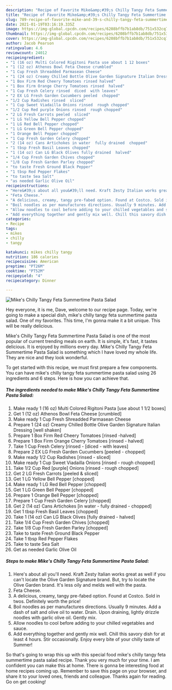 ```yaml
---
description: "Recipe of Favorite Mike&amp;#39;s Chilly Tangy Feta Summertime Pasta Salad"
title: "Recipe of Favorite Mike&amp;#39;s Chilly Tangy Feta Summertime Pasta Salad"
slug: 789-recipe-of-favorite-mike-and-39-s-chilly-tangy-feta-summertime-pasta-salad
date: 2021-01-19T03:16:19.335Z
image: https://img-global.cpcdn.com/recipes/6208bffb7b1ab8db/751x532cq70/mikes-chilly-tangy-feta-summertime-pasta-salad-recipe-main-photo.jpg
thumbnail: https://img-global.cpcdn.com/recipes/6208bffb7b1ab8db/751x532cq70/mikes-chilly-tangy-feta-summertime-pasta-salad-recipe-main-photo.jpg
cover: https://img-global.cpcdn.com/recipes/6208bffb7b1ab8db/751x532cq70/mikes-chilly-tangy-feta-summertime-pasta-salad-recipe-main-photo.jpg
author: Jacob Pearson
ratingvalue: 4.6
reviewcount: 24012
recipeingredient:
- "1 (16 oz) Multi Colored Rigitoni Pasta use about 1 12 boxes"
- "1 (12 oz) Athenos Bowl Feta Cheese crumbled"
- "1 Cup Fresh Shreadded Parmasean Cheese"
- "1 (24 oz) Creamy Chilled Bottle Olive Garden Signature Italian Dressing well shaken"
- "1 Box Firm Red Cheery Tomatoes rinsed halved"
- "1 Box Firm Orange Cherry Tomatoes rinsed  halved"
- "1 Cup Fresh Celery rinsed  diced  with leaves"
- "2 EX LG Fresh Garden Cucumbers peeled  chopped"
- "1/2 Cup Radishes rinsed  sliced"
- "1 Cup Sweet Viadailla Onions rinsed  rough chopped"
- "1/2 Cup Red purple Onions rinsed  rough chopped"
- "2 LG Fresh Carrots peeled  sliced"
- "1 LG Yellow Bell Pepper chopped"
- "1 LG Red Bell Pepper chopped"
- "1 LG Green Bell Pepper chopped"
- "1 Orange Bell Pepper chopped"
- "1 Cup Fresh Garden Celery chopped"
- "2 (14 oz) Cans Artichokes in water  fully drained  chopped"
- "1 tbsp Fresh Basil Leaves chopped"
- "1 (14 oz) Can LG Black Olives fully drained  halved"
- "1/4 Cup Fresh Garden Chives chopped"
- "1/8 Cup Fresh Garden Parley chopped"
- "to taste Fresh Ground Black Pepper"
- "1 tbsp Red Pepper Flakes"
- "to taste Sea Salt"
- "as needed Garlic Olive Oil"
recipeinstructions:
- "Here&#39;s about all you&#39;ll need. Kraft Zesty Italian works great as well if you can&#39;t locate the Olive Garden Signature brand. But, try to locate the Olive Garden brand. It&#39;s less oily and melds well with the pasta."
- "Feta Cheese."
- "A delicious, creamy, tangy pre-fabed option. Found at Costco. Sold in twos. Definitely worth the price!"
- "Boil noodles as per manufactures directions. Usually 9 minutes. Add a dash of salt and olive oil to water. Drain. Upon draining, lightly drizzle noodles with garlic olive oil. Gently mix."
- "Allow noodles to cool before adding to your chilled vegetables and sauce."
- "Add everything together and gently mix well. Chill this savory dish for at least 4 hours. Stir occasionally. Enjoy every bite of your chilly taste of Summer!"
categories:
- Recipe
tags:
- mikes
- chilly
- tangy

katakunci: mikes chilly tangy 
nutrition: 186 calories
recipecuisine: American
preptime: "PT26M"
cooktime: "PT52M"
recipeyield: "4"
recipecategory: Dinner

---
```



![Mike&#39;s Chilly Tangy Feta Summertime Pasta Salad](https://img-global.cpcdn.com/recipes/6208bffb7b1ab8db/751x532cq70/mikes-chilly-tangy-feta-summertime-pasta-salad-recipe-main-photo.jpg)

Hey everyone, it is me, Dave, welcome to our recipe page. Today, we're going to make a special dish, mike&#39;s chilly tangy feta summertime pasta salad. One of my favorites. This time, I'm gonna make it a bit unique. This will be really delicious.

Mike&#39;s Chilly Tangy Feta Summertime Pasta Salad is one of the most popular of current trending meals on earth. It is simple, it's fast, it tastes delicious. It is enjoyed by millions every day. Mike&#39;s Chilly Tangy Feta Summertime Pasta Salad is something which I have loved my whole life. They are nice and they look wonderful.




To get started with this recipe, we must first prepare a few components. You can have mike&#39;s chilly tangy feta summertime pasta salad using 26 ingredients and 6 steps. Here is how you can achieve that.

<!--inarticleads1-->

##### The ingredients needed to make Mike&#39;s Chilly Tangy Feta Summertime Pasta Salad:

1. Make ready 1 (16 oz) Multi Colored Rigitoni Pasta [use about 1 1/2 boxes]
1. Get 1 (12 oz) Athenos Bowl Feta Cheese [crumbled]
1. Make ready 1 Cup Fresh Shreadded Parmasean Cheese
1. Prepare 1 (24 oz) Creamy Chilled Bottle Olive Garden Signature Italian Dressing [well shaken]
1. Prepare 1 Box Firm Red Cheery Tomatoes [rinsed -halved]
1. Prepare 1 Box Firm Orange Cherry Tomatoes [rinsed - halved]
1. Take 1 Cup Fresh Celery [rinsed - [diced - with leaves]
1. Prepare 2 EX LG Fresh Garden Cucumbers [peeled - chopped]
1. Make ready 1/2 Cup Radishes [rinsed - sliced]
1. Make ready 1 Cup Sweet Viadailla Onions [rinsed - rough chopped]
1. Take 1/2 Cup Red [purple] Onions [rinsed - rough chopped]
1. Get 2 LG Fresh Carrots [peeled &amp; sliced]
1. Get 1 LG Yellow Bell Pepper [chopped]
1. Make ready 1 LG Red Bell Pepper [chopped]
1. Get 1 LG Green Bell Pepper [chopped]
1. Prepare 1 Orange Bell Pepper [chopped]
1. Prepare 1 Cup Fresh Garden Celery [chopped]
1. Get 2 (14 oz) Cans Artichokes [in water - fully drained - chopped]
1. Get 1 tbsp Fresh Basil Leaves [chopped]
1. Take 1 (14 oz) Can LG Black Olives [fully drained - halved]
1. Take 1/4 Cup Fresh Garden Chives [chopped]
1. Take 1/8 Cup Fresh Garden Parley [chopped]
1. Take to taste Fresh Ground Black Pepper
1. Take 1 tbsp Red Pepper Flakes
1. Take to taste Sea Salt
1. Get as needed Garlic Olive Oil




<!--inarticleads2-->

##### Steps to make Mike&#39;s Chilly Tangy Feta Summertime Pasta Salad:

1. Here&#39;s about all you&#39;ll need. Kraft Zesty Italian works great as well if you can&#39;t locate the Olive Garden Signature brand. But, try to locate the Olive Garden brand. It&#39;s less oily and melds well with the pasta.
1. Feta Cheese.
1. A delicious, creamy, tangy pre-fabed option. Found at Costco. Sold in twos. Definitely worth the price!
1. Boil noodles as per manufactures directions. Usually 9 minutes. Add a dash of salt and olive oil to water. Drain. Upon draining, lightly drizzle noodles with garlic olive oil. Gently mix.
1. Allow noodles to cool before adding to your chilled vegetables and sauce.
1. Add everything together and gently mix well. Chill this savory dish for at least 4 hours. Stir occasionally. Enjoy every bite of your chilly taste of Summer!




So that's going to wrap this up with this special food mike&#39;s chilly tangy feta summertime pasta salad recipe. Thank you very much for your time. I am confident you can make this at home. There is gonna be interesting food at home recipes coming up. Remember to save this page on your browser, and share it to your loved ones, friends and colleague. Thanks again for reading. Go on get cooking!
